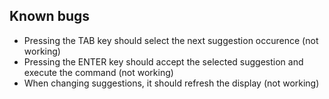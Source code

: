 ## Known bugs

- Pressing the TAB key should select the next suggestion occurence (not working)
- Pressing the ENTER key should accept the selected suggestion and execute the command (not working)
- When changing suggestions, it should refresh the display (not working)